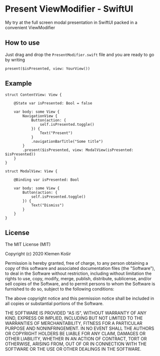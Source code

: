 # Present ViewModifier - SwiftUI
My try at the full screen modal presentation in SwiftUI packed in a convenient ViewModifier

## How to use
Just drag and drop the `PresentModifier.swift` file and you are ready to go by writing 

`present($isPresented, view: YourView())` 

## Example

```
struct ContentView: View {
	
	@State var isPresented: Bool = false
	
	var body: some View {
		NavigationView {
			Button(action: {
				self.isPresented.toggle()
			}) {
				Text("Present")
			}
			.navigationBarTitle("Some title")
		}
		.present($isPresented, view: ModalView(isPresented: $isPresented))
	}
}

struct ModalView: View {
	
	@Binding var isPresented: Bool
	
	var body: some View {
		Button(action: {
			self.isPresented.toggle()
		}) {
			Text("Dismiss")
		}
	}
}
```

## License

The MIT License (MIT)

Copyright (c) 2020 Klemen Košir

Permission is hereby granted, free of charge, to any person obtaining a copy of this software and associated documentation files (the "Software"), to deal in the Software without restriction, including without limitation the rights to use, copy, modify, merge, publish, distribute, sublicense, and/or sell copies of the Software, and to permit persons to whom the Software is furnished to do so, subject to the following conditions:

The above copyright notice and this permission notice shall be included in all copies or substantial portions of the Software.

THE SOFTWARE IS PROVIDED "AS IS", WITHOUT WARRANTY OF ANY KIND, EXPRESS OR IMPLIED, INCLUDING BUT NOT LIMITED TO THE WARRANTIES OF MERCHANTABILITY, FITNESS FOR A PARTICULAR PURPOSE AND NONINFRINGEMENT. IN NO EVENT SHALL THE AUTHORS OR COPYRIGHT HOLDERS BE LIABLE FOR ANY CLAIM, DAMAGES OR OTHER LIABILITY, WHETHER IN AN ACTION OF CONTRACT, TORT OR OTHERWISE, ARISING FROM, OUT OF OR IN CONNECTION WITH THE SOFTWARE OR THE USE OR OTHER DEALINGS IN THE SOFTWARE.
